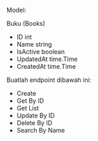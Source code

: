 Model:

Buku (Books)
- ID    int
- Name  string
- IsActive boolean
- UpdatedAt time.Time
- CreatedAt time.Time


Buatlah endpoint dibawah ini:
- Create
- Get By ID
- Get List
- Update By ID
- Delete By ID
- Search By Name